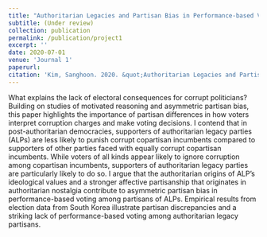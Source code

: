 ```yaml
---
title: "Authoritarian Legacies and Partisan Bias in Performance-based Voting"
subtitle: (Under review)
collection: publication
permalink: /publication/project1
excerpt: ''
date: 2020-07-01
venue: 'Journal 1'
paperurl: 
citation: 'Kim, Sanghoon. 2020. &quot;Authoritarian Legacies and Partisan Bias in Performance-based Voting.&quot; <i> Under review </i>'
---
```

What explains the lack of electoral consequences for corrupt politicians? Building on studies of motivated reasoning and asymmetric partisan bias, this paper highlights the importance of partisan differences in how voters interpret corruption charges and make voting decisions. I contend that in post-authoritarian democracies, supporters of authoritarian legacy parties (ALPs) are less likely to punish corrupt copartisan incumbents compared to supporters of other parties faced with equally corrupt copartisan incumbents. While voters of all kinds appear likely to ignore corruption among copartisan incumbents, supporters of authoritarian legacy parties are particularly likely to do so. I argue that the authoritarian origins of ALP’s ideological values and a stronger affective partisanship that originates in authoritarian nostalgia contribute to asymmetric partisan bias in performance-based voting among partisans of ALPs. Empirical results from election data from South Korea illustrate partisan discrepancies and a striking lack of performance-based voting among authoritarian legacy partisans.
